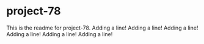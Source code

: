 # project-78

This is the readme for project-78.
Adding a line!
Adding a line!
Adding a line!
Adding a line!
Adding a line!
Adding a line!
